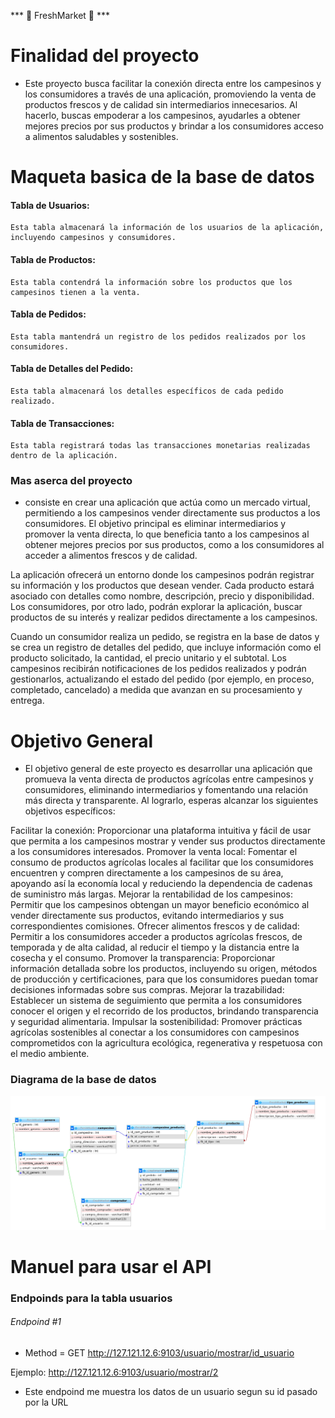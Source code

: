 *** 🌱 FreshMarket 🍅 ***

# Finalidad del proyecto
- Este proyecto busca facilitar la conexión directa entre los campesinos y los consumidores a través de una aplicación, promoviendo la venta de productos frescos y de calidad sin intermediarios innecesarios. Al hacerlo, buscas empoderar a los campesinos, ayudarles a obtener mejores precios por sus productos y brindar a los consumidores acceso a alimentos saludables y sostenibles.

# Maqueta basica de la base de datos
#### Tabla de Usuarios:
    Esta tabla almacenará la información de los usuarios de la aplicación, incluyendo campesinos y consumidores.

#### Tabla de Productos:
    Esta tabla contendrá la información sobre los productos que los campesinos tienen a la venta.

#### Tabla de Pedidos:
    Esta tabla mantendrá un registro de los pedidos realizados por los consumidores.

#### Tabla de Detalles del Pedido:
    Esta tabla almacenará los detalles específicos de cada pedido realizado.

#### Tabla de Transacciones:
    Esta tabla registrará todas las transacciones monetarias realizadas dentro de la aplicación.

### Mas aserca del proyecto
- consiste en crear una aplicación que actúa como un mercado virtual, permitiendo a los campesinos vender directamente sus productos a los consumidores. El objetivo principal es eliminar intermediarios y promover la venta directa, lo que beneficia tanto a los campesinos al obtener mejores precios por sus productos, como a los consumidores al acceder a alimentos frescos y de calidad.

La aplicación ofrecerá un entorno donde los campesinos podrán registrar su información y los productos que desean vender. Cada producto estará asociado con detalles como nombre, descripción, precio y disponibilidad. Los consumidores, por otro lado, podrán explorar la aplicación, buscar productos de su interés y realizar pedidos directamente a los campesinos.

Cuando un consumidor realiza un pedido, se registra en la base de datos y se crea un registro de detalles del pedido, que incluye información como el producto solicitado, la cantidad, el precio unitario y el subtotal. Los campesinos recibirán notificaciones de los pedidos realizados y podrán gestionarlos, actualizando el estado del pedido (por ejemplo, en proceso, completado, cancelado) a medida que avanzan en su procesamiento y entrega.

# Objetivo General

- El objetivo general de este proyecto es desarrollar una aplicación que promueva la venta directa de productos agrícolas entre campesinos y consumidores, eliminando intermediarios y fomentando una relación más directa y transparente. Al lograrlo, esperas alcanzar los siguientes objetivos específicos:

Facilitar la conexión: Proporcionar una plataforma intuitiva y fácil de usar que permita a los campesinos mostrar y vender sus productos directamente a los consumidores interesados.
Promover la venta local: Fomentar el consumo de productos agrícolas locales al facilitar que los consumidores encuentren y compren directamente a los campesinos de su área, apoyando así la economía local y reduciendo la dependencia de cadenas de suministro más largas.
Mejorar la rentabilidad de los campesinos: Permitir que los campesinos obtengan un mayor beneficio económico al vender directamente sus productos, evitando intermediarios y sus correspondientes comisiones.
Ofrecer alimentos frescos y de calidad: Permitir a los consumidores acceder a productos agrícolas frescos, de temporada y de alta calidad, al reducir el tiempo y la distancia entre la cosecha y el consumo.
Promover la transparencia: Proporcionar información detallada sobre los productos, incluyendo su origen, métodos de producción y certificaciones, para que los consumidores puedan tomar decisiones informadas sobre sus compras.
Mejorar la trazabilidad: Establecer un sistema de seguimiento que permita a los consumidores conocer el origen y el recorrido de los productos, brindando transparencia y seguridad alimentaria.
Impulsar la sostenibilidad: Promover prácticas agrícolas sostenibles al conectar a los consumidores con campesinos comprometidos con la agricultura ecológica, regenerativa y respetuosa con el medio ambiente.


### Diagrama de la base de datos
![Alt text](./img/diagrama.png)

# Manuel para usar el API 

### Endpoinds para la tabla usuarios
###### Endpoind #1
- Method = GET
http://127.121.12.6:9103/usuario/mostrar/id_usuario

Ejemplo: http://127.121.12.6:9103/usuario/mostrar/2
- Este endpoind me muestra los datos de un usuario segun su id pasado por la URL



